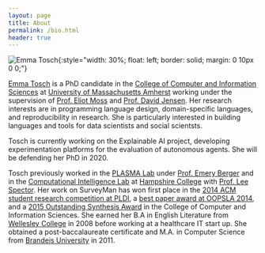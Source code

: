 ```yaml
---
layout: page
title: About
permalink: /bio.html
header: true
---
```


![Emma Tosch](headshot.jpg){:style="width: 30%; float: left; border: solid; margin: 0 10px 0 0;"}

[Emma Tosch](http://cics.umass.edu/~etosch) is a PhD candidate in the [College of Computer and Information Sciences](http://cics.umass.edu) at [University of Massachusetts Amherst](http://www.umass.edu) working under the supervision of [Prof. Eliot Moss](http://cics.umass.edu/~moss) and [Prof. David Jensen](http://cics.umass.edu/~jensen). Her research interests are in programming language design, domain-specific languages, and reproducibility in research. She is particularly interested in building languages and tools for data scientists and social scientsts.

Tosch is currently working on the Explainable AI project, developing experimentation platforms for the evaluation of autonomous agents. She will be defending her PhD in 2020.

Tosch previously worked in the [PLASMA Lab](http://plasma.cs.umass.edu) under [Prof. Emery Berger](http://cics.umass.edu/~emery) and in the [Computational Intelligence Lab](http://faculty.hampshire.edu/lspector/ici.html) at [Hampshire College](http://hampshire.edu) with [Prof. Lee Spector](http://faculty.hampshire.edu/lspector/). Her work on SurveyMan has won first place in the [2014 ACM student research competition at PLDI](https://www.cics.umass.edu/news/latest-news/pldi-2014-awards-emery-berger-and-plasma-students), a [best paper award at OOPSLA 2014](http://www.nsf.gov/news/news_summ.jsp?cntn_id=133191&org=NSF), and a [2015 Outstanding Synthesis Award](https://www.cics.umass.edu/oaa2015) in the College of Computer and Information Sciences. She earned her B.A in English Literature from [Wellesley College](http://www.wellesley.edu) in 2008 before working at a healthcare IT start up. She obtained a post-baccalaureate certificate and M.A. in Computer Science from [Brandeis University](http://www.brandeis.edu) in 2011.

